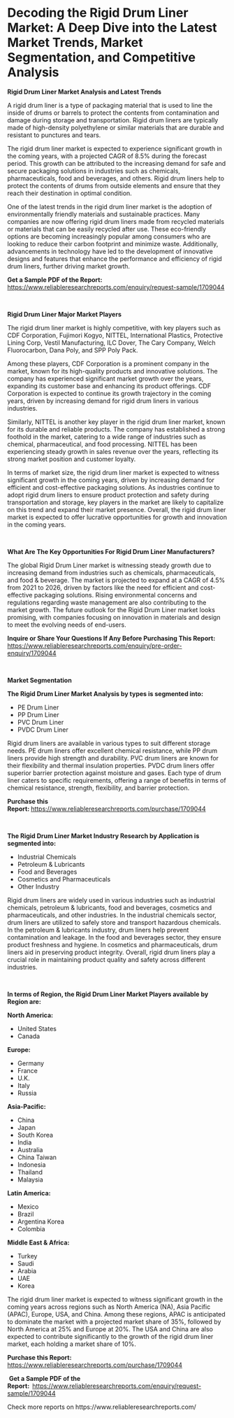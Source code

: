 <p><h1>Decoding the Rigid Drum Liner Market: A Deep Dive into the Latest Market Trends, Market Segmentation, and Competitive Analysis</h1></p><p><strong>Rigid Drum Liner Market Analysis and Latest Trends</strong></p>
<p><p>A rigid drum liner is a type of packaging material that is used to line the inside of drums or barrels to protect the contents from contamination and damage during storage and transportation. Rigid drum liners are typically made of high-density polyethylene or similar materials that are durable and resistant to punctures and tears.</p><p>The rigid drum liner market is expected to experience significant growth in the coming years, with a projected CAGR of 8.5% during the forecast period. This growth can be attributed to the increasing demand for safe and secure packaging solutions in industries such as chemicals, pharmaceuticals, food and beverages, and others. Rigid drum liners help to protect the contents of drums from outside elements and ensure that they reach their destination in optimal condition.</p><p>One of the latest trends in the rigid drum liner market is the adoption of environmentally friendly materials and sustainable practices. Many companies are now offering rigid drum liners made from recycled materials or materials that can be easily recycled after use. These eco-friendly options are becoming increasingly popular among consumers who are looking to reduce their carbon footprint and minimize waste. Additionally, advancements in technology have led to the development of innovative designs and features that enhance the performance and efficiency of rigid drum liners, further driving market growth.</p></p>
<p><strong>Get a Sample PDF of the Report:&nbsp;</strong> <a href="https://www.reliableresearchreports.com/enquiry/request-sample/1709044">https://www.reliableresearchreports.com/enquiry/request-sample/1709044</a></p>
<p>&nbsp;</p>
<p><strong>Rigid Drum Liner Major Market Players</strong></p>
<p><p>The rigid drum liner market is highly competitive, with key players such as CDF Corporation, Fujimori Kogyo, NITTEL, International Plastics, Protective Lining Corp, Vestil Manufacturing, ILC Dover, The Cary Company, Welch Fluorocarbon, Dana Poly, and SPP Poly Pack. </p><p>Among these players, CDF Corporation is a prominent company in the market, known for its high-quality products and innovative solutions. The company has experienced significant market growth over the years, expanding its customer base and enhancing its product offerings. CDF Corporation is expected to continue its growth trajectory in the coming years, driven by increasing demand for rigid drum liners in various industries.</p><p>Similarly, NITTEL is another key player in the rigid drum liner market, known for its durable and reliable products. The company has established a strong foothold in the market, catering to a wide range of industries such as chemical, pharmaceutical, and food processing. NITTEL has been experiencing steady growth in sales revenue over the years, reflecting its strong market position and customer loyalty.</p><p>In terms of market size, the rigid drum liner market is expected to witness significant growth in the coming years, driven by increasing demand for efficient and cost-effective packaging solutions. As industries continue to adopt rigid drum liners to ensure product protection and safety during transportation and storage, key players in the market are likely to capitalize on this trend and expand their market presence. Overall, the rigid drum liner market is expected to offer lucrative opportunities for growth and innovation in the coming years.</p></p>
<p>&nbsp;</p>
<p><strong>What Are The Key Opportunities For Rigid Drum Liner Manufacturers?</strong></p>
<p><p>The global Rigid Drum Liner market is witnessing steady growth due to increasing demand from industries such as chemicals, pharmaceuticals, and food & beverage. The market is projected to expand at a CAGR of 4.5% from 2021 to 2026, driven by factors like the need for efficient and cost-effective packaging solutions. Rising environmental concerns and regulations regarding waste management are also contributing to the market growth. The future outlook for the Rigid Drum Liner market looks promising, with companies focusing on innovation in materials and design to meet the evolving needs of end-users.</p></p>
<p><strong>Inquire or Share Your Questions If Any Before Purchasing This Report:</strong> <a href="https://www.reliableresearchreports.com/enquiry/pre-order-enquiry/1709044">https://www.reliableresearchreports.com/enquiry/pre-order-enquiry/1709044</a></p>
<p>&nbsp;</p>
<p><strong>Market Segmentation</strong></p>
<p><strong>The Rigid Drum Liner Market Analysis by types is segmented into:</strong></p>
<p><ul><li>PE Drum Liner</li><li>PP Drum Liner</li><li>PVC Drum Liner</li><li>PVDC Drum Liner</li></ul></p>
<p><p>Rigid drum liners are available in various types to suit different storage needs. PE drum liners offer excellent chemical resistance, while PP drum liners provide high strength and durability. PVC drum liners are known for their flexibility and thermal insulation properties. PVDC drum liners offer superior barrier protection against moisture and gases. Each type of drum liner caters to specific requirements, offering a range of benefits in terms of chemical resistance, strength, flexibility, and barrier protection.</p></p>
<p><strong>Purchase this Report:&nbsp;</strong><a href="https://www.reliableresearchreports.com/purchase/1709044">https://www.reliableresearchreports.com/purchase/1709044</a></p>
<p>&nbsp;</p>
<p><strong>The Rigid Drum Liner Market Industry Research by Application is segmented into:</strong></p>
<p><ul><li>Industrial Chemicals</li><li>Petroleum & Lubricants</li><li>Food and Beverages</li><li>Cosmetics and Pharmaceuticals</li><li>Other Industry</li></ul></p>
<p><p>Rigid drum liners are widely used in various industries such as industrial chemicals, petroleum & lubricants, food and beverages, cosmetics and pharmaceuticals, and other industries. In the industrial chemicals sector, drum liners are utilized to safely store and transport hazardous chemicals. In the petroleum & lubricants industry, drum liners help prevent contamination and leakage. In the food and beverages sector, they ensure product freshness and hygiene. In cosmetics and pharmaceuticals, drum liners aid in preserving product integrity. Overall, rigid drum liners play a crucial role in maintaining product quality and safety across different industries.</p></p>
<p>&nbsp;</p>
<p><strong>In terms of Region, the Rigid Drum Liner Market Players available by Region are:</strong></p>
<p>
    <p> <strong> North America: </strong>
        <ul>
            <li>United States</li>
            <li>Canada</li>
        </ul>
        </p> 
    <p> <strong> Europe: </strong>
        <ul>
            <li>Germany</li>
            <li>France</li>
            <li>U.K.</li>
            <li>Italy</li>
            <li>Russia</li>
        </ul>
        </p> 
    <p> <strong> Asia-Pacific: </strong>
        <ul>
            <li>China</li>
            <li>Japan</li>
            <li>South Korea</li>
            <li>India</li>
            <li>Australia</li>
            <li>China Taiwan</li>
            <li>Indonesia</li>
            <li>Thailand</li>
            <li>Malaysia</li>
        </ul>
        </p> 
    <p> <strong> Latin America: </strong>
        <ul>
            <li>Mexico</li>
            <li>Brazil</li>
            <li>Argentina Korea</li>
            <li>Colombia</li>
        </ul>
        </p> 
    <p> <strong> Middle East & Africa: </strong>
        <ul>
            <li>Turkey</li>
            <li>Saudi</li>
            <li>Arabia</li>
            <li>UAE</li>
            <li>Korea</li>
        </ul>
    </p>
    </p>
<p><p>The rigid drum liner market is expected to witness significant growth in the coming years across regions such as North America (NA), Asia Pacific (APAC), Europe, USA, and China. Among these regions, APAC is anticipated to dominate the market with a projected market share of 35%, followed by North America at 25% and Europe at 20%. The USA and China are also expected to contribute significantly to the growth of the rigid drum liner market, each holding a market share of 10%.</p></p>
<p><strong>Purchase this Report: </strong><a href="https://www.reliableresearchreports.com/purchase/1709044">https://www.reliableresearchreports.com/purchase/1709044</a></p>
<p>&nbsp;<strong>Get a Sample PDF of the Report:&nbsp;&nbsp;</strong><a href="https://www.reliableresearchreports.com/enquiry/request-sample/1709044">https://www.reliableresearchreports.com/enquiry/request-sample/1709044</a></p>
<p><strong></strong></p>
<p>Check more reports on https://www.reliableresearchreports.com/</p>